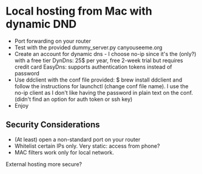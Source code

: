 # Local hosting from Mac with dynamic DND

* Port forwarding on your router
* Test with the provided dummy\_server.py
  canyouseeme.org
* Create an account for dynamic dns - I choose no-ip since it's the (only?) with a free tier
  DynDns: 25$ per year, free 2-week trial but requires credit card
  EasyDns: supports authentication tokens instead of password
* Use ddclient with the conf file provided: $ brew install ddclient and follow the instructions for launchctl (change conf file name).
  I use the no-ip client as I don't like having the password in plain text on the conf.
  (didn't find an option for auth token or ssh key)
* Enjoy


## Security Considerations
* (At least) open a non-standard port on your router
* Whitelist certain IPs only.
  Very static: access from phone?
* MAC filters work only for local network.

External hosting more secure?

